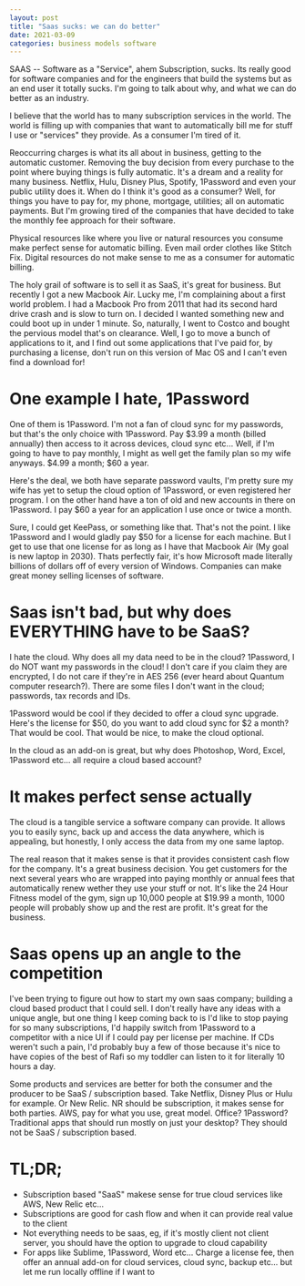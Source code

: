 ```yaml
---
layout: post
title: "Saas sucks: we can do better"
date: 2021-03-09
categories: business models software
---
```


SAAS -- Software as a "Service", ahem Subscription, sucks. Its really good for software companies and for the engineers that build the systems but as an end user it totally sucks. I'm going to talk about why, and what we can do better as an industry. 

I believe that the world has to many subscription services in the world. The world is filling up with companies that want to automatically bill me for stuff I use or "services" they provide. As a consumer I'm tired of it. 

Reoccurring charges is what its all about in business, getting to the automatic customer. Removing the buy decision from every purchase to the point where buying things is fully automatic. It's a dream and a reality for many business. Netflix, Hulu, Disney Plus, Spotify, 1Password and even your public utility does it. When do I think it's good as a consumer? Well, for things you have to pay for, my phone, mortgage, utilities; all on automatic payments. But I'm growing tired of the companies that have decided to take the monthly fee approach for their software. 

Physical resources like where you live or natural resources you consume make perfect sense for automatic billing. Even mail order clothes like Stitch Fix. Digital resources do not make sense to me as a consumer for automatic billing. 

The holy grail of software is to sell it as SaaS, it's great for business. But recently I got a new Macbook Air. Lucky me, I'm complaining about a first world problem. I had a Macbook Pro from 2011 that had its second hard drive crash and is slow to turn on. I decided I wanted something new and could boot up in under 1 minute. So, naturally, I went to Costco and bought the pervious model that's on clearance. Well, I go to move a bunch of applications to it, and I find out some applications that I've paid for, by purchasing a license, don't run on this version of Mac OS and I can't even find a download for! 

# One example I hate, 1Password

One of them is 1Password. I'm not a fan of cloud sync for my passwords, but that's the only choice with 1Password. Pay $3.99 a month (billed annually) then access to it across devices, cloud sync etc... Well, if I'm going to have to pay monthly, I might as well get the family plan so my wife anyways. $4.99 a month; $60 a year. 

Here's the deal, we both have separate password vaults, I'm pretty sure my wife has yet to setup the cloud option of 1Password, or even registered her program. I on the other hand have a ton of old and new accounts in there on 1Password. I pay $60 a year for an application I use once or twice a month. 

Sure, I could get KeePass, or something like that. That's not the point. I like 1Password and I would gladly pay $50 for a license for each machine. But I get to use that one license for as long as I have that Macbook Air (My goal is new laptop in 2030). Thats perfectly fair, it's how Microsoft made literally billions of dollars off of every version of Windows. Companies can make great money selling licenses of software. 

# Saas isn't bad, but why does EVERYTHING have to be SaaS?

I hate the cloud. Why does all my data need to be in the cloud? 1Password, I do NOT want my passwords in the cloud! I don't care if you claim they are encrypted, I do not care if they're in AES 256 (ever heard about Quantum computer research?). There are some files I don't want in the cloud; passwords, tax records and IDs. 

1Password would be cool if they decided to offer a cloud sync upgrade. Here's the license for $50, do you want to add cloud sync for $2 a month? That would be cool. That would be nice, to make the cloud optional. 

In the cloud as an add-on is great, but why does Photoshop, Word, Excel, 1Password etc... all require a cloud based account?

# It makes perfect sense actually 

The cloud is a tangible service a software company can provide. It allows you to easily sync, back up and access the data anywhere, which is appealing, but honestly, I only access the data from my one same laptop. 

The real reason that it makes sense is that it provides consistent cash flow for the company. It's a great business decision. You get customers for the next several years who are wrapped into paying monthly or annual fees that automatically renew wether they use your stuff or not. It's like the 24 Hour Fitness model of the gym, sign up 10,000 people at $19.99 a month, 1000 people will probably show up and the rest are profit. It's great for the business. 

# Saas opens up an angle to the competition

I've been trying to figure out how to start my own saas company; building a cloud based product that I could sell. I don't really have any ideas with a unique angle, but one thing I keep coming back to is I'd like to stop paying for so many subscriptions, I'd happily switch from 1Password to a competitor with a nice UI if I could pay per license per machine. If CDs weren't such a pain, I'd probably buy a few of those because it's nice to have copies of the best of Rafi so my toddler can listen to it for literally 10 hours a day. 

Some products and services are better for both the consumer and the producer to be SaaS / subscription based. Take Netflix, Disney Plus or Hulu for example. Or New Relic. NR should be subscription, it makes sense for both parties. AWS, pay for what you use, great model. Office? 1Password? Traditional apps that should run mostly on just your desktop? They should not be SaaS / subscription based. 

# TL;DR; 

* Subscription based "SaaS" makese sense for true cloud services like AWS, New Relic etc... 
* Subscriptions are good for cash flow and when it can provide real value to the client 
* Not everything needs to be saas, eg, if it's mostly client not client server, you should have the option to upgrade to cloud capability
* For apps like Sublime, 1Password, Word etc... Charge a license fee, then offer an annual add-on for cloud services, cloud sync, backup etc... but let me run locally offline if I want to
